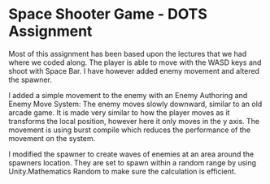 # Space Shooter Game - DOTS Assignment #

Most of this assignment has been based upon the lectures that we had where we coded along.
The player is able to move with the WASD keys and shoot with Space Bar. I have however added enemy movement and altered the spawner.

I added a simple movement to the enemy with an Enemy Authoring and Enemy Move System:
The enemy moves slowly downward, similar to an old arcade game. It is made very similar to how the player moves as it transforms the local position,
however here it only moves in the y axis. The movement is using burst compile which reduces the performance of the movement on the system.

I modified the spawner to create waves of enemies at an area around the spawners location. They are set to spawn within a random range by using 
Unity.Mathematics Random to make sure the calculation is efficient.